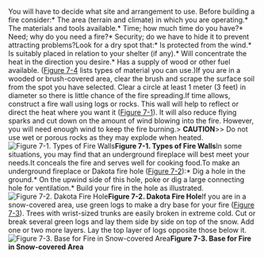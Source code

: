You will have to decide what site and arrangement to use. Before building a fire consider:* The area (terrain and climate) in which you are operating.* The materials and tools available.* Time; how much time do you have?* Need; why do you need a fire?* Security; do we have to hide it to prevent attracting problems?Look for a dry spot that:* Is protected from the wind.* Is suitably placed in relation to your shelter (if any).* Will concentrate the heat in the direction you desire.* Has a supply of wood or other fuel available. ([Figure 7-4](#fig7-4) lists types of material you can use.)If you are in a wooded or brush-covered area, clear the brush and scrape the surface soil from the spot you have selected. Clear a circle at least 1 meter (3 feet) in diameter so there is little chance of the fire spreading.If time allows, construct a fire wall using logs or rocks. This wall will help to reflect or direct the heat where you want it ([Figure 7-1](#fig7-1)). It will also reduce flying sparks and cut down on the amount of wind blowing into the fire. However, you will need enough wind to keep the fire burning.> **CAUTION**>> Do not use wet or porous rocks as they may explode when heated.<a name="fig7-1"></a>![Figure 7-1\. Types of Fire Walls](fig07-01.png)**Figure 7-1\. Types of Fire Walls**In some situations, you may find that an underground fireplace will best meet your needs.It conceals the fire and serves well for cooking food.To make an underground fireplace or Dakota fire hole ([Figure 7-2](#fig7-2)):* Dig a hole in the ground.* On the upwind side of this hole, poke or dig a large connecting hole for ventilation.* Build your fire in the hole as illustrated.<a name="fig7-2"></a>![Figure 7-2\. Dakota Fire Hole](fig07-02.png)**Figure 7-2\. Dakota Fire Hole**If you are in a snow-covered area, use green logs to make a dry base for your fire ([Figure 7-3](#fig7-3)). Trees with wrist-sized trunks are easily broken in extreme cold. Cut or break several green logs and lay them side by side on top of the snow. Add one or two more layers. Lay the top layer of logs opposite those below it.<a name="fig7-3"></a>![Figure 7-3\. Base for Fire in Snow-covered Area](fig07-03.png)**Figure 7-3\. Base for Fire in Snow-covered Area**